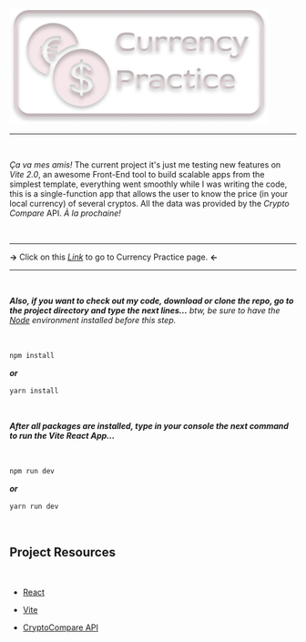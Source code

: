 #

![ETTBanner](ReadMeLogo.png)

---

</br>

_Ça va mes amis!_ The current project it's just me testing new features on _Vite 2.0_, an awesome Front-End tool to build scalable apps from the simplest template, everything went smoothly while I was writing the code, this is a single-function app that allows the user to know the price (in your local currency) of several cryptos. All the data was provided by the _Crypto Compare_ API. _À la prochaine!_

</br>

---

**->** Click on this _[Link](https://alileonainagas.github.io/)_ to go to Currency Practice page. **<-**

---

</br>

**_Also, if you want to check out my code, download or clone the repo, go to the project directory and type the next lines..._** _btw, be sure to have the [Node](https://nodejs.org/en/) environment installed before this step._

</br>

```bash
npm install
```

**_or_**

```bash
yarn install
```

</br>

**_After all packages are installed, type in your console the next command to run the Vite React App..._**

</br>

```bash
npm run dev
```

**_or_**

```bash
yarn run dev
```

</br>

## Project Resources

</br>

-   [React](https://es.reactjs.org)

-   [Vite](https://vitejs.dev)

-   [CryptoCompare API](https://min-api.cryptocompare.com/data/pricemultifull?fsyms=BTC&tsyms=USD,EUR)
